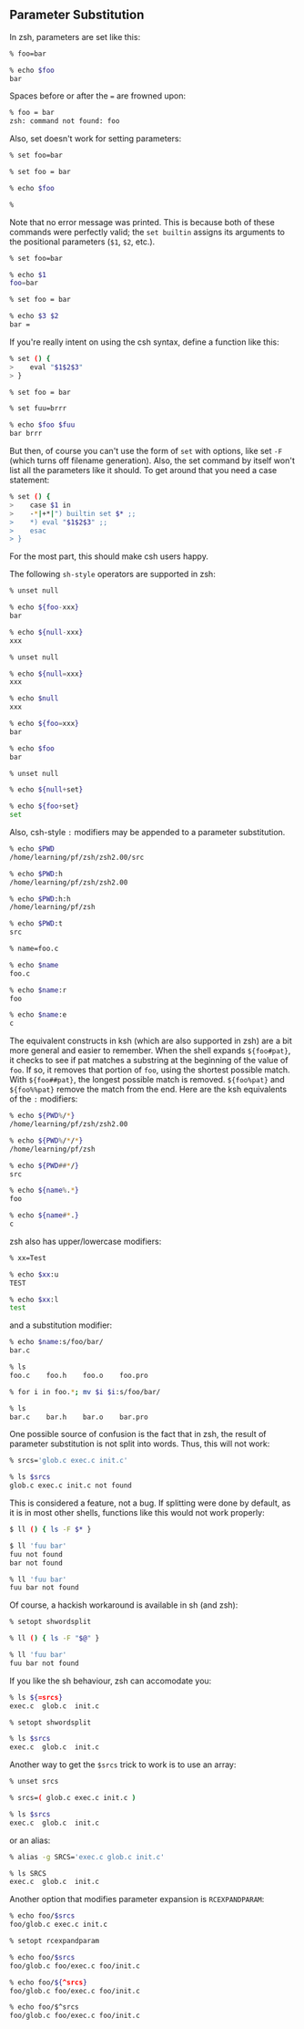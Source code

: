## Parameter Substitution

In zsh, parameters are set like this:

```bash
% foo=bar

% echo $foo
bar
```

Spaces before or after the `=` are frowned upon:

```bash
% foo = bar
zsh: command not found: foo
```

Also, set doesn't work for setting parameters:

```bash
% set foo=bar

% set foo = bar

% echo $foo

%
```

Note that no error message was printed. This is because both of these commands
were perfectly valid; the `set builtin` assigns its arguments to the positional
parameters (`$1`, `$2`, etc.).

```bash
% set foo=bar

% echo $1
foo=bar

% set foo = bar

% echo $3 $2
bar =
```

If you're really intent on using the csh syntax, define a function like this:

```bash
% set () {
>    eval "$1$2$3"
> }

% set foo = bar

% set fuu=brrr

% echo $foo $fuu
bar brrr
```

But then, of course you can't use the form of `set` with options, like set `-F`
(which turns off filename generation). Also, the set command by itself won't
list all the parameters like it should. To get around that you need a case
statement:

```bash
% set () {
>    case $1 in
>    -*|+*|") builtin set $* ;;
>    *) eval "$1$2$3" ;;
>    esac
> }
```

For the most part, this should make csh users happy.

The following `sh-style` operators are supported in zsh:

```bash
% unset null

% echo ${foo-xxx}
bar

% echo ${null-xxx}
xxx

% unset null

% echo ${null=xxx}
xxx

% echo $null
xxx

% echo ${foo=xxx}
bar

% echo $foo
bar

% unset null

% echo ${null+set}

% echo ${foo+set}
set
```

Also, csh-style `:` modifiers may be appended to a parameter substitution.

```bash
% echo $PWD
/home/learning/pf/zsh/zsh2.00/src

% echo $PWD:h
/home/learning/pf/zsh/zsh2.00

% echo $PWD:h:h
/home/learning/pf/zsh

% echo $PWD:t
src

% name=foo.c

% echo $name
foo.c

% echo $name:r
foo

% echo $name:e
c
```

The equivalent constructs in ksh (which are also supported in zsh) are a bit
more general and easier to remember. When the shell expands `${foo#pat}`, it
checks to see if pat matches a substring at the beginning of the value of `foo`.
If so, it removes that portion of `foo`, using the shortest possible match. With
`${foo##pat}`, the longest possible match is removed. `${foo%pat}` and
`${foo%%pat}` remove the match from the end. Here are the ksh equivalents of the
`:` modifiers:

```bash
% echo ${PWD%/*}
/home/learning/pf/zsh/zsh2.00

% echo ${PWD%/*/*}
/home/learning/pf/zsh

% echo ${PWD##*/}
src

% echo ${name%.*}
foo

% echo ${name#*.}
c
```

zsh also has upper/lowercase modifiers:

```bash
% xx=Test

% echo $xx:u
TEST

% echo $xx:l
test
```

and a substitution modifier:

```bash
% echo $name:s/foo/bar/
bar.c

% ls
foo.c    foo.h    foo.o    foo.pro

% for i in foo.*; mv $i $i:s/foo/bar/

% ls
bar.c    bar.h    bar.o    bar.pro
```

One possible source of confusion is the fact that in zsh, the result of
parameter substitution is not split into words. Thus, this will not work:

```bash
% srcs='glob.c exec.c init.c'

% ls $srcs
glob.c exec.c init.c not found
```

This is considered a feature, not a bug. If splitting were done by default, as
it is in most other shells, functions like this would not work properly:

```bash
$ ll () { ls -F $* }

$ ll 'fuu bar'
fuu not found
bar not found

% ll 'fuu bar'
fuu bar not found
```

Of course, a hackish workaround is available in sh (and zsh):

```bash
% setopt shwordsplit

% ll () { ls -F "$@" }

% ll 'fuu bar'
fuu bar not found
```

If you like the sh behaviour, zsh can accomodate you:

```bash
% ls ${=srcs}
exec.c  glob.c  init.c

% setopt shwordsplit

% ls $srcs
exec.c  glob.c  init.c
```

Another way to get the `$srcs` trick to work is to use an array:

```bash
% unset srcs

% srcs=( glob.c exec.c init.c )

% ls $srcs
exec.c  glob.c  init.c
```

or an alias:

```bash
% alias -g SRCS='exec.c glob.c init.c'

% ls SRCS
exec.c  glob.c  init.c
```

Another option that modifies parameter expansion is `RCEXPANDPARAM`:

```bash
% echo foo/$srcs
foo/glob.c exec.c init.c

% setopt rcexpandparam

% echo foo/$srcs
foo/glob.c foo/exec.c foo/init.c

% echo foo/${^srcs}
foo/glob.c foo/exec.c foo/init.c

% echo foo/$^srcs
foo/glob.c foo/exec.c foo/init.c
```
